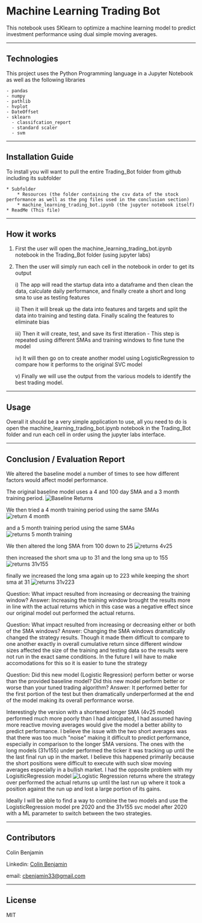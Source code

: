 # Machine Learning Trading Bot

This notebook uses SKlearn to optimize a machine learning model to predict investment performance using dual simple moving averages.

---

## Technologies

This project uses the Python Programming language in a Jupyter Notebook as well as the following libraries
    
    - pandas
    - numpy
    - pathlib
    - hvplot
    - DateOffset
    - sklearn
      - classifcation_report
      - standard scaler
      - svm


---

## Installation Guide

To install you will want to pull the entire Trading_Bot folder from github including its subfolder
    
    * Subfolder
        * Resources (the folder containing the csv data of the stock performance as well as the png files used in the conclusion section)
        * machine_learning_trading_bot.ipynb (the jupyter notebook itself)
    * ReadMe (This file)


---

## How it works

1) First the user will open the machine_learning_trading_bot.ipynb notebook in the Trading_Bot folder (using jupyter labs)
2) Then the user will simply run each cell in the notebook in order to get its output

    i) The app will read the startup data into a dataframe and then clean the data, calculate daily performance, and finally create a short and long sma to use as testing features
    
    
    ii) Then it will break up the data into features and targets and split the data into training and testing data. Finally scaling the features to eliminate bias

    
    iii) Then it will create, test, and save its first itteration
        - This step is repeated using different SMAs and training windows to fine tune the model
    
    
    iv) It will then go on to create another model using LogisticRegression to compare how it performs to the original SVC model
    
    
    v) Finally we will use the output from the various models to identify the best trading model.
    





---

## Usage

Overall it should be a very simple application to use, all you need to do is open the machine_learning_trading_bot.ipynb notebook in the Trading_Bot folder and run each cell in order using the jupyter labs interface.


---

## Conclusion / Evaluation Report

We altered the baseline model a number of times to see how different factors would affect model performance. 

The original baseline model uses a 4 and 100 day SMA and a 3 month training period. 
![Baseline Returns](https://user-images.githubusercontent.com/84096312/132141335-6b2e425d-d79d-4725-8909-0ce92c2c8bd4.png)

We then tried a 4 month training period using the same SMAs 
![return 4 month](https://user-images.githubusercontent.com/84096312/132141352-6cb922ef-20b7-4690-94dc-9b1001f50a85.png)

and a 5 month training period using the same SMAs
![returns 5 month training](https://user-images.githubusercontent.com/84096312/132141358-cbe1cf54-8561-4ff2-a15c-3a68dbf4cc65.png)

We then altered the long SMA from 100 down to 25
![returns 4v25](https://user-images.githubusercontent.com/84096312/132141379-ae6b0805-2a42-43ad-b112-eb12a7e04969.png)

then increased the short sma up to 31 and the long sma up to 155
![returns 31v155](https://user-images.githubusercontent.com/84096312/132141391-0142da69-1f35-4493-8446-9e2bf3294dc6.png)

finally we increased the long sma again up to 223 while keeping the short sma at 31
![returns 31v223](https://user-images.githubusercontent.com/84096312/132141403-2aa05496-e020-4417-b3ad-a37fb779658f.png)

Question: What impact resulted from increasing or decreasing the training window?
Answer: Increasing the training window brought the results more in line with the actual returns which in this case was a negative effect since our original model out performed the actual returns.

Question: What impact resulted from increasing or decreasing either or both of the SMA windows?
Answer: Changing the SMA windows dramatically changed the strategy results. Though it made them difficult to compare to one another exactly in overall cumulative return since different window sizes affected the size of the training and testing data so the results were not run in the exact same conditions. In the future I will have to make accomodations for this so it is easier to tune the strategy

Question: Did this new model (Logistic Regression) perform better or worse than the provided baseline model? Did this new model perform better or worse than your tuned trading algorithm?
Answer: It performed better for the first portion of the test but then dramatically underperformed at the end of the model making its overall performance worse.

Interestingly the version with a shortened longer SMA (4v25 model) performed much more poorly than I had anticipated, I had assumed having more reactive moving averages would give the model a better ability to predict performance. I believe the issue with the two short averages was that there was too much "noise" making it difficult to predict performance, especially in comparison to the longer SMA versions. The ones with the long models (31v155) under performed the ticker it was tracking up until the the last final run up in the market. I believe this happened primarily because the short positions were difficult to execute with such slow moving averages especially in a bullish market. I had the opposite problem with my LogisiticRegression model 
![Logistic Regression returns](https://user-images.githubusercontent.com/84096312/132141583-41d4a5d1-b9b9-4ef6-bdee-a1a705e23ebf.png)
where the strategy over performed the actual returns up until the last run up where it took a position against the run up and lost a large portion of its gains. 

Ideally I will be able to find a way to combine the two models and use the LogisticRegression model pre 2020 and the 31v155 svc model after 2020 with a ML parameter to switch between the two strategies.

---

## Contributors

Colin Benjamin

Linkedin: [Colin Benjamin](https://www.linkedin.com/in/colinbenjamin/)
    
email: cbenjamin33@gmail.com

---

## License

MIT
